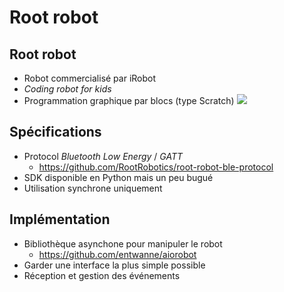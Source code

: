 # Root robot

## Root robot

* Robot commercialisé par iRobot
* _Coding robot for kids_
* Programmation graphique par blocs (type Scratch)
  ![](src/img/root_coding.png)

## Spécifications

* Protocol _Bluetooth Low Energy_ / _GATT_
    * <https://github.com/RootRobotics/root-robot-ble-protocol>
* SDK disponible en Python mais un peu bugué
* Utilisation synchrone uniquement

## Implémentation

* Bibliothèque asynchone pour manipuler le robot
    * <https://github.com/entwanne/aiorobot>
* Garder une interface la plus simple possible
* Réception et gestion des événements
